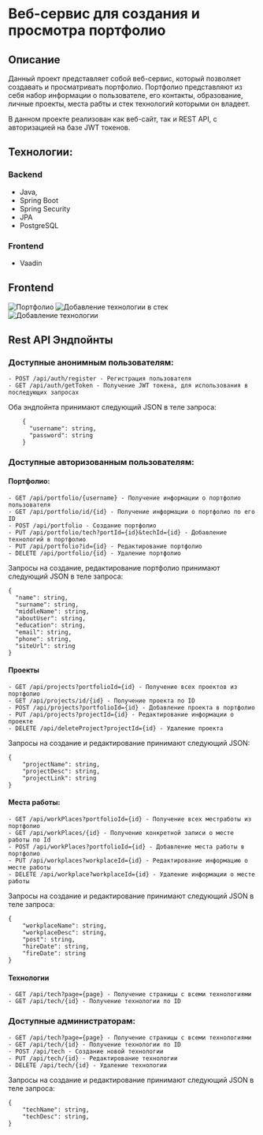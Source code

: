 # Веб-сервис для создания и просмотра портфолио

## Описание
Данный проект представляет собой веб-сервис, который позволяет создавать и просматривать портфолио. Портфолио представляют из себя набор информации о пользователе, его контакты, образование, личные проекты, места рабты и стек технологий которыми он владеет.

В данном проекте реализован как веб-сайт, так и REST API, с авторизацией на базе JWT токенов.

## Технологии: 

### Backend
- Java, 
- Spring Boot 
- Spring Security
- JPA
- PostgreSQL
### Frontend
- Vaadin

## Frontend

![Портфолио](https://github.com/Delmark/WebPortfolio/assets/102899273/d9205a60-6744-4b8a-b330-fd1cbf9f832c)
![Добавление технологии в стек](https://github.com/Delmark/WebPortfolio/assets/102899273/6c86e6fc-81ed-48e2-a16d-2f7277c5233b)
![Добавление технологии](https://github.com/Delmark/WebPortfolio/assets/102899273/92a85a42-c3cd-48a9-b379-8f55f69f61bf)


## Rest API Эндпойнты

### Доступные анонимным пользователям:

```
- POST /api/auth/register - Регистрация пользователя
- GET /api/auth/getToken - Получение JWT токена, для использования в последующих запросах
```
Оба эндпойнта принимают следующий JSON в теле запроса:
```
    {
      "username": string,
      "password": string
    }
```

### Доступные авторизованным пользователям:
#### Портфолио:
```
- GET /api/portfolio/{username} - Получение информации о портфолио пользователя
- GET /api/portfolio/id/{id} - Получение информации о портфолио по его ID
- POST /api/portfolio - Создание портфолио
- PUT /api/portfolio/tech?portId={id}&techId={id} - Добавление технологий в портфолио
- PUT /api/portfolio?id={id} - Редактирование портфолио
- DELETE /api/portfolio/{id} - Удаление портфолио
```
Запросы на создание, редактирование портфолио принимают следующий JSON в теле запроса:
```
{
  "name": string,
  "surname": string,
  "middleName": string,
  "aboutUser": string,
  "education": string,
  "email": string,
  "phone": string,
  "siteUrl": string
}
```
#### Проекты
```
- GET /api/projects?portfolioId={id} - Получение всех проектов из портфолио
- GET /api/projects/id/{id} - Получение проекта по ID
- POST /api/projects?portfolioId={id} - Добавление проекта в портфолио
- PUT /api/projects?projectId={id} - Редактирование информации о проекте
- DELETE /api/deleteProject?projectId={id} - Удаление проекта
```
Запросы на создание и редактирование принимают следующий JSON:
```
{
    "projectName": string,
    "projectDesc": string,
    "projectLink": string
}
```
#### Места работы:
```
- GET /api/workPlaces?portfolioId={id} - Получение всех местработы из портфолио
- GET /api/workPlaces/{id} - Получение конкретной записи о месте работы по Id
- POST /api/workPlaces?portfolioId={id} - Добавление места работы в портфолио
- PUT /api/workplaces?workplaceId={id} - Редактирование информацию о месте работы
- DELETE /api/workplace?workplaceId={id} - Удаление информации о месте работы
```
Запросы на создание и редактирование принимают следующий JSON в теле запроса:
```
{
    "workplaceName": string,
    "workplaceDesc": string,
    "post": string,
    "hireDate": string,
    "fireDate": string
}
```
#### Технологии
```
- GET /api/tech?page={page} - Получение страницы с всеми технологиями
- GET /api/tech/{id} - Получение технологии по ID
```
### Доступные администраторам:
```
- GET /api/tech?page={page} - Получение страницы с всеми технологиями
- GET /api/tech/{id} - Получение технологии по ID
- POST /api/tech - Создание новой технологии
- PUT /api/tech/{id} - Редактирование технологии
- DELETE /api/tech/{id} - Удаление технологии
```
Запросы на создание и редактирование принимают следующий JSON в теле запроса:
```
{
    "techName": string,
    "techDesc": string,
}
```

